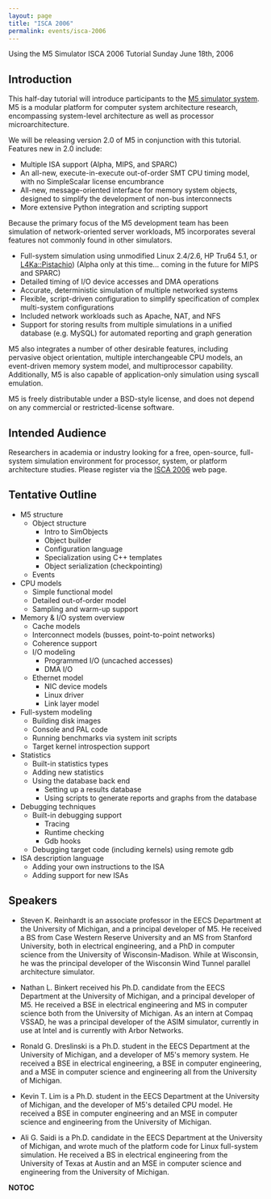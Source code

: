 ```yaml
---
layout: page
title: "ISCA 2006"
permalink: events/isca-2006
---
```


Using the M5 Simulator ISCA 2006 Tutorial Sunday June 18th, 2006

## Introduction

This half-day tutorial will introduce participants to the [M5 simulator
system](Main_Page "wikilink"). M5 is a modular platform for computer
system architecture research, encompassing system-level architecture as
well as processor microarchitecture.

We will be releasing version 2.0 of M5 in conjunction with this
tutorial. Features new in 2.0 include:

  - Multiple ISA support (Alpha, MIPS, and SPARC)
  - An all-new, execute-in-execute out-of-order SMT CPU timing model,
    with no SimpleScalar license encumbrance
  - All-new, message-oriented interface for memory system objects,
    designed to simplify the development of non-bus interconnects
  - More extensive Python integration and scripting support

Because the primary focus of the M5 development team has been simulation
of network-oriented server workloads, M5 incorporates several features
not commonly found in other simulators.

  - Full-system simulation using unmodified Linux 2.4/2.6, HP Tru64 5.1,
    or [L4Ka::Pistachio](http://l4ka.org/projects/pistachio)) (Alpha
    only at this time... coming in the future for MIPS and SPARC)
  - Detailed timing of I/O device accesses and DMA operations
  - Accurate, deterministic simulation of multiple networked systems
  - Flexible, script-driven configuration to simplify specification of
    complex multi-system configurations
  - Included network workloads such as Apache, NAT, and NFS
  - Support for storing results from multiple simulations in a unified
    database (e.g. MySQL) for automated reporting and graph generation

M5 also integrates a number of other desirable features, including
pervasive object orientation, multiple interchangeable CPU models, an
event-driven memory system model, and multiprocessor capability.
Additionally, M5 is also capable of application-only simulation using
syscall emulation.

M5 is freely distributable under a BSD-style license, and does not
depend on any commercial or restricted-license software.

## Intended Audience

Researchers in academia or industry looking for a free, open-source,
full-system simulation environment for processor, system, or platform
architecture studies. Please register via the
[ISCA 2006](http://www.ece.neu.edu/conf/isca2006) web page.

## Tentative Outline

  - M5 structure
      - Object structure
          - Intro to SimObjects
          - Object builder
          - Configuration language
          - Specialization using C++ templates
          - Object serialization (checkpointing)
      - Events
  - CPU models
      - Simple functional model
      - Detailed out-of-order model
      - Sampling and warm-up support
  - Memory & I/O system overview
      - Cache models
      - Interconnect models (busses, point-to-point networks)
      - Coherence support
      - I/O modeling
          - Programmed I/O (uncached accesses)
          - DMA I/O
      - Ethernet model
          - NIC device models
          - Linux driver
          - Link layer model
  - Full-system modeling
      - Building disk images
      - Console and PAL code
      - Running benchmarks via system init scripts
      - Target kernel introspection support
  - Statistics
      - Built-in statistics types
      - Adding new statistics
      - Using the database back end
          - Setting up a results database
          - Using scripts to generate reports and graphs from the
            database
  - Debugging techniques
      - Built-in debugging support
          - Tracing
          - Runtime checking
          - Gdb hooks
      - Debugging target code (including kernels) using remote gdb
  - ISA description language
      - Adding your own instructions to the ISA
      - Adding support for new ISAs

## Speakers

  - Steven K. Reinhardt is an associate professor in the EECS Department
    at the University of Michigan, and a principal developer of M5. He
    received a BS from Case Western Reserve University and an MS from
    Stanford University, both in electrical engineering, and a PhD in
    computer science from the University of Wisconsin-Madison. While at
    Wisconsin, he was the principal developer of the Wisconsin Wind
    Tunnel parallel architecture simulator.

<!-- end list -->

  - Nathan L. Binkert received his Ph.D. candidate from the EECS
    Department at the University of Michigan, and a principal developer
    of M5. He received a BSE in electrical engineering and MS in
    computer science both from the University of Michigan. As an intern
    at Compaq VSSAD, he was a principal developer of the ASIM simulator,
    currently in use at Intel and is currently with Arbor Networks.

<!-- end list -->

  - Ronald G. Dreslinski is a Ph.D. student in the EECS Department at
    the University of Michigan, and a developer of M5's memory system.
    He received a BSE in electrical engineering, a BSE in computer
    engineering, and a MSE in computer science and engineering all from
    the University of Michigan.

<!-- end list -->

  - Kevin T. Lim is a Ph.D. student in the EECS Department at the
    University of Michigan, and the developer of M5's detailed CPU
    model. He received a BSE in computer engineering and an MSE in
    computer science and engineering from the University of Michigan.

<!-- end list -->

  - Ali G. Saidi is a Ph.D. candidate in the EECS Department at the
    University of Michigan, and wrote much of the platform code for
    Linux full-system simulation. He received a BS in electrical
    engineering from the University of Texas at Austin and an MSE in
    computer science and engineering from the University of Michigan.

__NOTOC__
